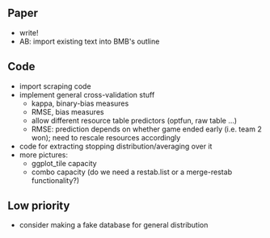 ## Paper

* write!
* AB: import existing text into BMB's outline

## Code

* import scraping code
* implement general cross-validation stuff
    * kappa, binary-bias measures
	* RMSE, bias measures
	* allow different resource table predictors (optfun, raw table ...)
	* RMSE: prediction depends on whether game ended early (i.e. team 2 won); need to rescale resources accordingly
* code for extracting stopping distribution/averaging over it	
* more pictures: 
    * ggplot_tile capacity
    * combo capacity (do we need a restab.list or a merge-restab functionality?)

## Low priority

* consider making a fake database for general distribution


